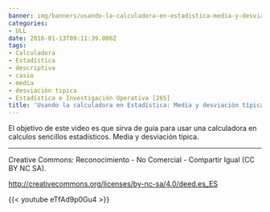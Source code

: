 ```yaml
---
banner: img/banners/usando-la-calculadora-en-estadistica-media-y-desviacion-tipica.jpg
categories:
- ULL
date: 2016-01-13T09:11:39.000Z
tags:
- Calculadora
- Estadística
- descriptiva
- casio
- media
- desviación tipica
- Estadística e Investigación Operativa [265]
title: 'Usando la calculadora en Estadística: Media y desviación típica'
---
```


El objetivo de este video es que sirva de guía para usar una calculadora en calculos sencillos estadísticos. Media y desviación típica.

---
Creative Commons: Reconocimiento - No Comercial - Compartir Igual (CC BY NC SA).
http://creativecommons.org/licenses/by-nc-sa/4.0/deed.es_ES

{{< youtube eTfAd9p0Gu4 >}}
